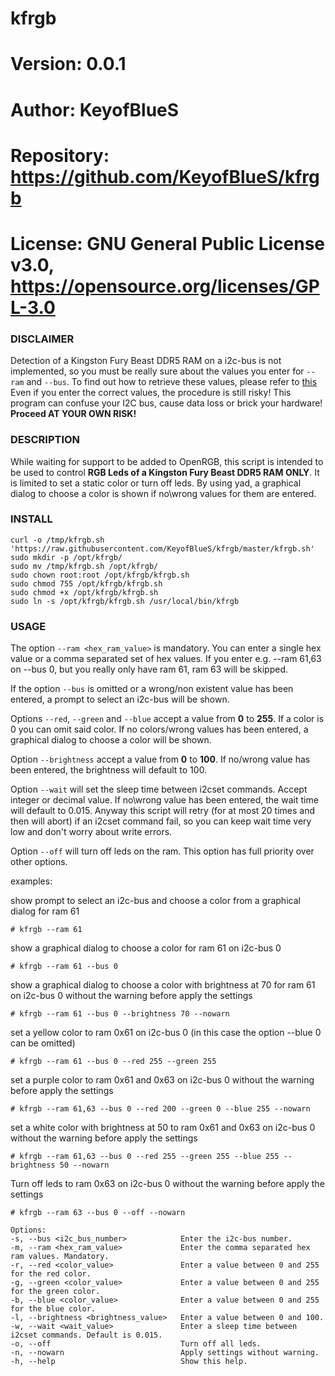 # kfrgb

# Version:    0.0.1
# Author:     KeyofBlueS
# Repository: https://github.com/KeyofBlueS/kfrgb
# License:    GNU General Public License v3.0, https://opensource.org/licenses/GPL-3.0

### DISCLAIMER
Detection of a Kingston Fury Beast DDR5 RAM on a i2c-bus is not implemented, so you must be really sure about the values you enter for `--ram` and `--bus`.
To find out how to retrieve these values, please refer to [this](https://gitlab.com/CalcProgrammer1/OpenRGB/-/issues/2879)
Even if you enter the correct values, the procedure is still risky!
This program can confuse your I2C bus, cause data loss or brick your hardware! **Proceed AT YOUR OWN RISK!**

### DESCRIPTION
While waiting for support to be added to OpenRGB, this script is intended to be used to control **RGB Leds of a Kingston Fury Beast DDR5 RAM ONLY**.
It is limited to set a static color or turn off leds.
By using yad, a graphical dialog to choose a color is shown if no\wrong values for them are entered.

### INSTALL
```
curl -o /tmp/kfrgb.sh 'https://raw.githubusercontent.com/KeyofBlueS/kfrgb/master/kfrgb.sh'
sudo mkdir -p /opt/kfrgb/
sudo mv /tmp/kfrgb.sh /opt/kfrgb/
sudo chown root:root /opt/kfrgb/kfrgb.sh
sudo chmod 755 /opt/kfrgb/kfrgb.sh
sudo chmod +x /opt/kfrgb/kfrgb.sh
sudo ln -s /opt/kfrgb/kfrgb.sh /usr/local/bin/kfrgb
```

### USAGE
The option `--ram <hex_ram_value>` is mandatory. You can enter a single hex value or a comma separated set of hex values.
If you enter e.g. --ram 61,63 on --bus 0, but you really only have ram 61, ram 63 will be skipped.

If the option `--bus` is omitted or a wrong/non existent value has been entered, a prompt to select an i2c-bus will be shown.

Options `--red`, `--green` and `--blue` accept a value from **0** to **255**. If a color is 0 you can omit said color.
If no colors/wrong values has been entered, a graphical dialog to choose a color will be shown.

Option `--brightness` accept a value from **0** to **100**.
If no/wrong value has been entered, the brightness will default to 100.

Option `--wait` will set the sleep time between i2cset commands. Accept integer or decimal value.
If no\wrong value has been entered, the wait time will default to 0.015.
Anyway this script will retry (for at most 20 times and then will abort) if an i2cset command fail, so you can keep wait time very low and don't worry about write errors.

Option `--off` will turn off leds on the ram. This option has full priority over other options.

examples:

show prompt to select an i2c-bus and choose a color from a graphical dialog for ram 61

`# kfrgb --ram 61`

show a graphical dialog to choose a color for ram 61 on i2c-bus 0

`# kfrgb --ram 61 --bus 0`

show a graphical dialog to choose a color with brightness at 70 for ram 61 on i2c-bus 0 without the warning before apply the settings

`# kfrgb --ram 61 --bus 0 --brightness 70 --nowarn`

set a yellow color to ram 0x61 on i2c-bus 0 (in this case the option --blue 0 can be omitted)

`# kfrgb --ram 61 --bus 0 --red 255 --green 255`

set a purple color to ram 0x61 and 0x63 on i2c-bus 0 without the warning before apply the settings

`# kfrgb --ram 61,63 --bus 0 --red 200 --green 0 --blue 255 --nowarn`

set a white color with brightness at 50 to ram 0x61 and 0x63 on i2c-bus 0 without the warning before apply the settings

`# kfrgb --ram 61,63 --bus 0 --red 255 --green 255 --blue 255 --brightness 50 --nowarn`

Turn off leds to ram 0x63 on i2c-bus 0 without the warning before apply the settings

`# kfrgb --ram 63 --bus 0 --off --nowarn`


```
Options:
-s, --bus <i2c_bus_number>            Enter the i2c-bus number.
-m, --ram <hex_ram_value>             Enter the comma separated hex ram values. Mandatory.
-r, --red <color_value>               Enter a value between 0 and 255 for the red color.
-g, --green <color_value>             Enter a value between 0 and 255 for the green color.
-b, --blue <color_value>              Enter a value between 0 and 255 for the blue color.
-l, --brightness <brightness_value>   Enter a value between 0 and 100.
-w, --wait <wait_value>               Enter a sleep time between i2cset commands. Default is 0.015.
-o, --off                             Turn off all leds.
-n, --nowarn                          Apply settings without warning.
-h, --help                            Show this help.
```
